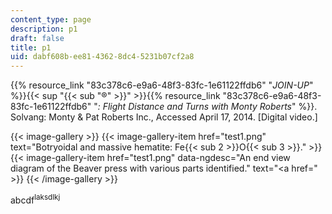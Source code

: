 ```yaml
---
content_type: page
description: p1
draft: false
title: p1
uid: dabf608b-ee81-4362-8dc4-5231b07cf2a8
---
```

{{% resource_link "83c378c6-e9a6-48f3-83fc-1e61122ffdb6" "*JOIN-UP*" %}}{{< sup "{{< sub \"®\" >}}" >}}{{% resource_link "83c378c6-e9a6-48f3-83fc-1e61122ffdb6" "*: Flight Distance and Turns with Monty Roberts*" %}}. Solvang: Monty & Pat Roberts Inc., Accessed April 17, 2014. \[Digital video.\] 


{{< image-gallery >}}
{{< image-gallery-item href="test1.png" text="Botryoidal and massive hematite: Fe{{< sub 2 >}}O{{< sub 3 >}}." >}}
{{< image-gallery-item href="test1.png" data-ngdesc="An end view diagram of the Beaver press with various parts identified." text="<a href=" >}}
{{< /image-gallery >}}


abcdf<sup>laksdlkj</sup>